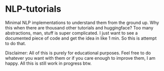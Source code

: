 # NLP-tutorials
Minimal NLP implementations to understand them from the ground up. Why this when there are thousand other tutorials and huggingface? Too many abstractions, man, stuff is super complicated. I just want to see a documented piece of code and get the idea in like 1 min. So this is attempt to do that. 

Disclaimer: All of this is purely for educational purposes. Feel free to do whatever you want with them or if you care enough to improve them, I am happy. All this is still work in progress btw.
